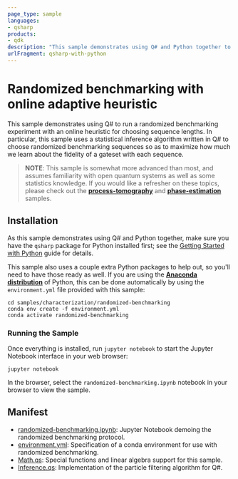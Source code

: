 ```yaml
---
page_type: sample
languages:
- qsharp
products:
- qdk
description: "This sample demonstrates using Q# and Python together to perform quantum process tomography."
urlFragment: qsharp-with-python
---
```


# Randomized benchmarking with online adaptive heuristic

This sample demonstrates using Q# to run a randomized benchmarking experiment with an online heuristic for choosing sequence lengths. In particular, this sample uses a statistical inference algorithm written in Q# to choose randomized benchmarking sequences so as to maximize how much we learn about the fidelity of a gateset with each sequence.

> **NOTE**: This sample is somewhat more advanced than most, and assumes familiarity with open quantum systems as well as some statistics knowledge.
> If you would like a refresher on these topics, please check out the [**process-tomography**](../process-tomography/README.md) and [**phase-estimation**](../phase-estimation/README.md) samples.

## Installation

As this sample demonstrates using Q# and Python together, make sure you have the `qsharp` package for Python installed first; see the [Getting Started with Python](https://docs.microsoft.com/azure/quantum/install-python-qdk) guide for details.

This sample also uses a couple extra Python packages to help out, so you'll need to have those ready as well.
If you are using the [**Anaconda distribution**](https://www.anaconda.com/) of Python, this can be done automatically by using the `environment.yml` file provided with this sample:

```shell
cd samples/characterization/randomized-benchmarking
conda env create -f environment.yml
conda activate randomized-benchmarking
```

### Running the Sample

Once everything is installed, run `jupyter notebook` to start the Jupyter Notebook interface in your web browser:

```shell
jupyter notebook
```

In the browser, select the `randomized-benchmarking.ipynb` notebook in your browser to
view the sample.

## Manifest

- [randomized-benchmarking.ipynb](./randomized-benchmarking.ipynb): Jupyter Notebook demoing the randomized benchmarking protocol.
- [environment.yml](./environment.yml): Specification of a conda environment for use with randomized benchmarking.
- [Math.qs](./Math.qs): Special functions and linear algebra support for this sample.
- [Inference.qs](./Inference.qs): Implementation of the particle filtering algorithm for Q#.
